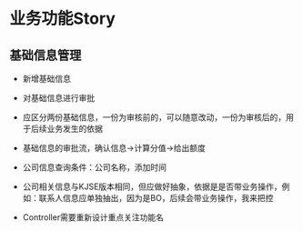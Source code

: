 # 业务功能Story

## 基础信息管理

* 新增基础信息

* 对基础信息进行审批

* 应区分两份基础信息，一份为审核前的，可以随意改动，一份为审核后的，用于后续业务发生的依据

* 基础信息的审批流，确认信息->计算分值->给出额度

* 公司信息查询条件：公司名称，添加时间

* 公司相关信息与KJSE版本相同，但应做好抽象，依据是是否带业务操作，例如：联系人信息应单独抽出，因为是BO，后续会带业务操作，我来把控

* Controller需要重新设计重点关注功能名
